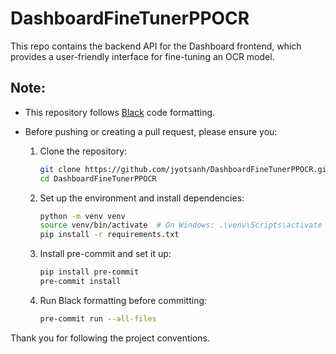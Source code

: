 # DashboardFineTunerPPOCR

This repo contains the backend API for the Dashboard frontend, which provides a user-friendly interface for fine-tuning an OCR model.

## Note:

- This repository follows [Black](https://black.readthedocs.io/en/stable/) code formatting.
- Before pushing or creating a pull request, please ensure you:

  1. Clone the repository:

     ```bash
     git clone https://github.com/jyotsanh/DashboardFineTunerPPOCR.git
     cd DashboardFineTunerPPOCR
     ```

  2. Set up the environment and install dependencies:

     ```bash
     python -m venv venv
     source venv/bin/activate  # On Windows: .\venv\Scripts\activate
     pip install -r requirements.txt
     ```

  3. Install pre-commit and set it up:

     ```bash
     pip install pre-commit
     pre-commit install
     ```

  4. Run Black formatting before committing:
     ```bash
     pre-commit run --all-files
     ```

Thank you for following the project conventions.
